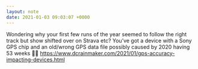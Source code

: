 ```yaml
---
layout: note
date: 2021-01-03 09:03:07 +0000
---
```


Wondering why your first few runs of the year seemed to follow the right track but show shifted over on Strava etc? You’ve got a device with a Sony GPS chip and an old/wrong GPS data file possibly caused by 2020 having 53 weeks 🤦‍♂️ https://www.dcrainmaker.com/2021/01/gps-accuracy-impacting-devices.html
